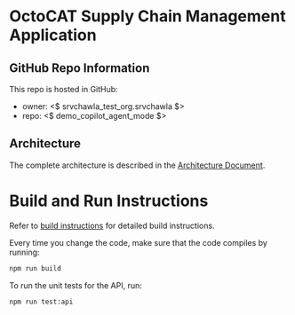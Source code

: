 # OctoCAT Supply Chain Management Application

## GitHub Repo Information

This repo is hosted in GitHub:
- owner: <$ srvchawla_test_org.srvchawla $>
- repo: <$ demo_copilot_agent_mode $>

## Architecture

The complete architecture is described in the [Architecture Document](../docs/architecture.md).

# Build and Run Instructions

Refer to [build instructions](../docs/build.md) for detailed build instructions.

Every time you change the code, make sure that the code compiles by running:

```bash
npm run build
```

To run the unit tests for the API, run:

```bash
npm run test:api
```
